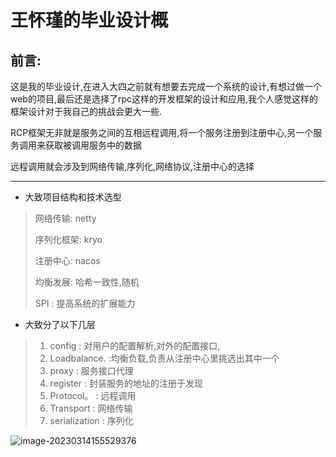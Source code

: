 # 王怀瑾的毕业设计概

## 前言:

这是我的毕业设计,在进入大四之前就有想要去完成一个系统的设计,有想过做一个web的项目,最后还是选择了rpc这样的开发框架的设计和应用,我个人感觉这样的框架设计对于我自己的挑战会更大一些.

RCP框架无非就是服务之间的互相远程调用,将一个服务注册到注册中心,另一个服务调用来获取被调用服务中的数据

远程调用就会涉及到网络传输,序列化,网络协议,注册中心的选择

____

- 大致项目结构和技术选型

> 网络传输: netty
>
> 序列化框架: kryo
>
> 注册中心: nacos
>
> 均衡发展: 哈希一致性,随机
>
> SPI : 提高系统的扩展能力

- 大致分了以下几层

> 1. config   				: 对用户的配置解析,对外的配置接口,
> 1. Loadbalance.      :均衡负载,负责从注册中心里挑选出其中一个 
> 2. proxy                   : 服务接口代理
> 3. register                : 封装服务的地址的注册于发现
> 4. Protocol。           : 远程调用
> 5. Transport            : 网络传输
> 6. serialization        : 序列化



![image-20230314155529376](https://cdn.jsdelivr.net/gh/redamancy-w/blogImages@main/imgimage-20230314155529376.png)



